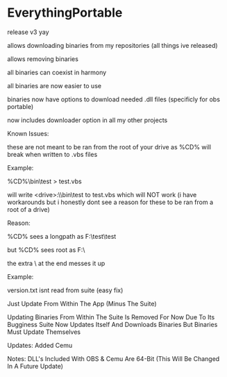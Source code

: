# EverythingPortable

release v3 yay

allows downloading binaries from my repositories (all things ive released)

allows removing binaries

all binaries can coexist in harmony

all binaries are now easier to use

binaries now have options to download needed .dll files (specificly for obs portable)

now includes downloader option in all my other projects

Known Issues:

these are not meant to be ran from the root of your drive as %CD% will break when written to .vbs files

Example:

%CD%\bin\test > test.vbs

will write \<drive\>:\\\\bin\test to test.vbs which will NOT work (i have workarounds but i honestly dont see a reason for these to be ran from a root of a drive)

Reason:

%CD% sees a longpath as F:\\test\\test

but %CD% sees root as F:\\

the extra \\ at the end messes it up

Example:

version.txt isnt read from suite (easy fix)

Just Update From Within The App (Minus The Suite)

Updating Binaries From Within The Suite Is Removed For Now Due To Its Bugginess Suite Now Updates Itself And Downloads Binaries But Binaries Must Update Themselves

Updates: Added Cemu

Notes: DLL's Included With OBS & Cemu Are 64-Bit (This Will Be Changed In A Future Update)

